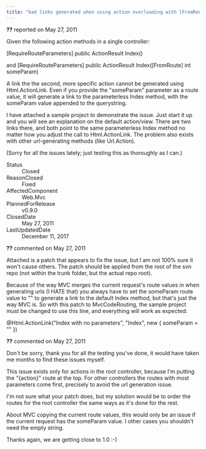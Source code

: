 ```yaml
---
title: "bad links generated when using action overloading with [FromRoute] and [RequireRouteParameters] #292"
---
```

<div class="issue-report"><div class="issue-header"><b>??</b> reported on <time datetime="2011-05-27T09:35:59.04-07:00" title="2011-05-27T09:35:59.04-07:00">May 27, 2011</time></div><div class="issue-message" markdown="1">

Given the following action methods in a single controller:

[RequireRouteParameters]
public ActionResult Index()

and
[RequireRouteParameters]
public ActionResult Index([FromRoute] int someParam)

A link the the second, more specific action cannot be generated using Html.ActionLink.  Even if you provide the "someParam" parameter as a route value, it will generate a link to the parameterless Index method, with the someParam value appended to the querystring.

I have attached a sample project to demonstrate the issue.  Just start it up and you will see an explanation on the default action/view.  There are two links there, and both point to the same parameterless Index method no matter how you adjust the call to Html.ActionLink.  The problem also exists with other url-generating methods (like Url.Action).

(Sorry for all the issues lately; just testing this as thoroughly as I can.)

</div><div class="issue-footer"><dl><dt>Status</dt><dd>Closed</dd><dt>ReasonClosed</dt><dd>Fixed</dd><dt>AffectedComponent</dt><dd>Web.Mvc</dd><dt>PlannedForRelease</dt><dd>v0.9.0</dd><dt>ClosedDate</dt><dd><time datetime="2011-05-27T21:11:54.537-07:00" title="2011-05-27T21:11:54.537-07:00">May 27, 2011</time></dd><dt>LastUpdatedDate</dt><dd><time datetime="2017-12-11T02:15:56.247-08:00" title="2017-12-11T02:15:56.247-08:00">December 11, 2017</time></dd></dl></div></div><div id="comment-77661" class="issue-comment"><div class="issue-header"><b>??</b> commented on <time datetime="2011-05-27T10:11:08.123-07:00" title="2011-05-27T10:11:08.123-07:00">May 27, 2011</time></div><div class="issue-message" markdown="1">

Attached is a patch that appears to fix the issue, but I am not 100% sure it won't cause others.  The patch should be applied from the root of the svn repo (not within the trunk folder, but the actual repo root). 

Because of the way MVC merges the current request's route values in when generating urls (I HATE that) you always have to set the someParam route value to "" to generate a link to the default Index method, but that's just the way MVC is.  So with this patch to MvcCodeRouting, the sample project must be changed to use this line, and everything will work as expected:

@Html.ActionLink("Index with no parameters", "Index", new { someParam = "" })

</div></div><div id="comment-77662" class="issue-comment"><div class="issue-header"><b>??</b> commented on <time datetime="2011-05-27T12:02:24.233-07:00" title="2011-05-27T12:02:24.233-07:00">May 27, 2011</time></div><div class="issue-message" markdown="1">

Don't be sorry, thank you for all the testing you've done, it would have taken me months to find these issues myself.

This issue exists only for actions in the root controller, because I'm putting the "{action}" route at the top. For other controllers the routes with most parameters come first, precisely to avoid the url generation issue.

I'm not sure what your patch does, but my solution would be to order the routes for the root controller the same ways as it's done for the rest.

About MVC copying the current route values, this would only be an issue if the current request has the someParam value. I other cases you shouldn't need the empty string.

Thanks again, we are getting close to 1.0 :-)

</div></div>